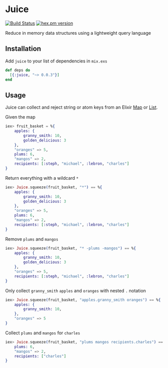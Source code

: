 # Juice

[![Build Status](https://github.com/rupurt/juice/workflows/test/badge.svg?branch=master)](https://github.com/rupurt/juice/actions?query=workflow%3Atest)
[![hex.pm version](https://img.shields.io/hexpm/v/juice.svg?style=flat)](https://hex.pm/packages/juice)

Reduce in memory data structures using a lightweight query language

## Installation

Add `juice` to your list of dependencies in `mix.exs`

```elixir
def deps do
  [{:juice, "~> 0.0.3"}]
end
```

## Usage

Juice can collect and reject string or atom keys from an Elixir [Map](https://hexdocs.pm/elixir/Map.html) or [List](https://hexdocs.pm/elixir/List.html).

Given the map

```elixir
iex> fruit_basket = %{
	apples: {
		granny_smith: 10,
		golden_delicious: 3
	},
	"oranges" => 5,
	plums: 6,
	"mangos" => 2,
	recipients: [:steph, "michael", :lebron, "charles"]
}
```

Return everything with a wildcard `*`

```elixir
iex> Juice.squeeze(fruit_basket, "*") == %{
	apples: {
		granny_smith: 10,
		golden_delicious: 3
	},
	"oranges" => 5,
	plums: 6,
	"mangos" => 2,
	recipients: [:steph, "michael", :lebron, "charles"]
}
```

Remove `plums` and `mangos`

```elixir
iex> Juice.squeeze(fruit_basket, "* -plums -mangos") == %{
	apples: {
		granny_smith: 10,
		golden_delicious: 3
	},
	"oranges" => 5,
	recipients: [:steph, "michael", :lebron, "charles"]
}
```

Only collect `granny_smith` `apples` and `oranges` with nested `.` notation

```elixir
iex> Juice.squeeze(fruit_basket, "apples.granny_smith oranges") == %{
	apples: {
		granny_smith: 10,
	},
	"oranges" => 5
}
```

Collect `plums` and `mangos` for `charles`

```elixir
iex> Juice.squeeze(fruit_basket, "plums mangos recipients.charles") == %{
	plums: 6,
	"mangos" => 2,
	recipients: ["charles"]
}
```
